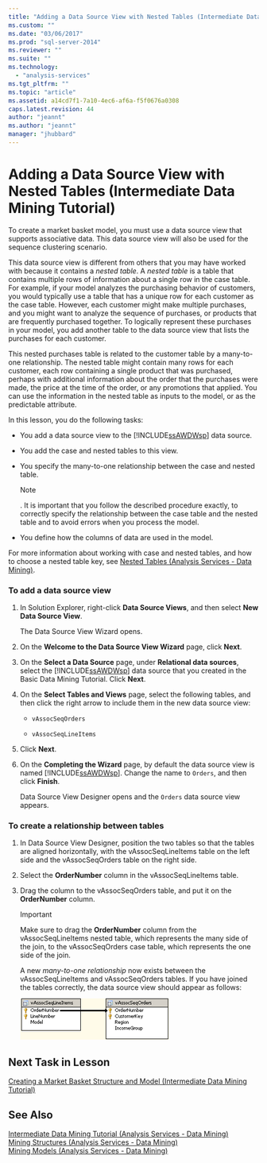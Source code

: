 ```yaml
---
title: "Adding a Data Source View with Nested Tables (Intermediate Data Mining Tutorial) | Microsoft Docs"
ms.custom: ""
ms.date: "03/06/2017"
ms.prod: "sql-server-2014"
ms.reviewer: ""
ms.suite: ""
ms.technology: 
  - "analysis-services"
ms.tgt_pltfrm: ""
ms.topic: "article"
ms.assetid: a14cd7f1-7a10-4ec6-af6a-f5f0676a0308
caps.latest.revision: 44
author: "jeannt"
ms.author: "jeannt"
manager: "jhubbard"
---
```

# Adding a Data Source View with Nested Tables (Intermediate Data Mining Tutorial)
  To create a market basket model, you must use a data source view that supports associative data. This data source view will also be used for the sequence clustering scenario.  
  
 This data source view is different from others that you may have worked with because it contains a *nested table*. A *nested table* is a table that contains multiple rows of information about a single row in the case table. For example, if your model analyzes the purchasing behavior of customers, you would typically use a table that has a unique row for each customer as the case table. However, each customer might make multiple purchases, and you might want to analyze the sequence of purchases, or products that are frequently purchased together. To logically represent these purchases in your model, you add another table to the data source view that lists the purchases for each customer.  
  
 This nested purchases table is related to the customer table by a many-to-one relationship. The nested table might contain many rows for each customer, each row containing a single product that was purchased, perhaps with additional information about the order that the purchases were made, the price at the time of the order, or any promotions that applied. You can use the information in the nested table as inputs to the model, or as the predictable attribute.  
  
 In this lesson, you do the following tasks:  
  
-   You add a data source view to the [!INCLUDE[ssAWDWsp](../includes/ssawdwsp-md.md)] data source.  
  
-   You add the case and nested tables to this view.  
  
-   You specify the many-to-one relationship between the case and nested table.  
  
    > [!NOTE]  
    >  . It is important that you follow the described procedure exactly, to correctly specify the relationship between the case table and the nested table and to avoid errors when you process the model.  
  
-   You define how the columns of data are used in the model.  
  
 For more information about working with case and nested tables, and how to choose a nested table key, see [Nested Tables &#40;Analysis Services - Data Mining&#41;](../../2014/analysis-services/nested-tables-analysis-services-data-mining.md).  
  
### To add a data source view  
  
1.  In Solution Explorer, right-click **Data Source Views**, and then select **New Data Source View**.  
  
     The Data Source View Wizard opens.  
  
2.  On the **Welcome to the Data Source View Wizard** page, click **Next**.  
  
3.  On the **Select a Data Source** page, under **Relational data sources**, select the [!INCLUDE[ssAWDWsp](../includes/ssawdwsp-md.md)] data source that you created in the Basic Data Mining Tutorial. Click **Next**.  
  
4.  On the **Select Tables and Views** page, select the following tables, and then click the right arrow to include them in the new data source view:  
  
    -   `vAssocSeqOrders`  
  
    -   `vAssocSeqLineItems`  
  
5.  Click **Next**.  
  
6.  On the **Completing the Wizard** page, by default the data source view is named [!INCLUDE[ssAWDWsp](../includes/ssawdwsp-md.md)]. Change the name to `Orders`, and then click **Finish**.  
  
     Data Source View Designer opens and the `Orders` data source view appears.  
  
### To create a relationship between tables  
  
1.  In Data Source View Designer, position the two tables so that the tables are aligned horizontally, with the vAssocSeqLineItems table on the left side and the vAssocSeqOrders table on the right side.  
  
2.  Select the **OrderNumber** column in the vAssocSeqLineItems table.  
  
3.  Drag the column to the vAssocSeqOrders table, and put it on the **OrderNumber** column.  
  
    > [!IMPORTANT]  
    >  Make sure to drag the **OrderNumber** column from the vAssocSeqLineItems nested table, which represents the many side of the join, to the vAssocSeqOrders case table, which represents the one side of the join.  
  
     A new *many-to-one relationship* now exists between the vAssocSeqLineItems and vAssocSeqOrders tables. If you have joined the tables correctly, the data source view should appear as follows:  
  
     ![expected many-to-one join on nested and case table](../../2014/tutorials/media/dsv-nestedjoin-illustration.gif "expected many-to-one join on nested and case table")  
  
## Next Task in Lesson  
 [Creating a Market Basket Structure and Model &#40;Intermediate Data Mining Tutorial&#41;](../../2014/tutorials/creating-a-market-basket-structure-and-model-intermediate-data-mining-tutorial.md)  
  
## See Also  
 [Intermediate Data Mining Tutorial &#40;Analysis Services - Data Mining&#41;](../../2014/tutorials/intermediate-data-mining-tutorial-analysis-services-data-mining.md)   
 [Mining Structures &#40;Analysis Services - Data Mining&#41;](../../2014/analysis-services/mining-structures-analysis-services-data-mining.md)   
 [Mining Models &#40;Analysis Services - Data Mining&#41;](../../2014/analysis-services/mining-models-analysis-services-data-mining.md)  
  
  
